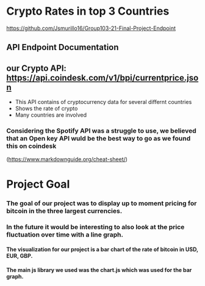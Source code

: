 # Crypto Rates in top 3 Countries

https://github.com/Jsmurillo16/Group103-21-Final-Project-Endpoint

## API Endpoint Documentation

## our Crypto API: https://api.coindesk.com/v1/bpi/currentprice.json
- This API contains of cryptocurrency data for several differnt countries
- Shows the rate of crypto
- Many countries are involved

### Considering the Spotify API was a struggle to use, we believed that an Open key API wuld be the best way to go as we found this on coindesk
(https://www.markdownguide.org/cheat-sheet/)


# Project Goal

### The goal of our project was to display up to moment pricing for bitcoin in the three largest currencies.
### In the future it would be interesting to also look at the price fluctuation over time with a line graph. 

#### The visualization for our project is a bar chart of the rate of bitcoin in USD, EUR, GBP.
#### The main js library we used was the chart.js which was used for the bar graph. 
